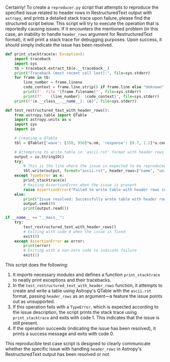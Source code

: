 Certainly! To create a `reproducer.py` script that attempts to reproduce the specified issue related to header rows in RestructuredText output with `astropy`, and prints a detailed stack trace upon failure, please find the structured script below. This script will try to execute the operation that is reportedly causing issues. If it encounters the mentioned problem (in this case, an inability to handle `header_rows` argument for RestructuredText format), it will print a stack trace for debugging purposes. Upon success, it should simply indicate the issue has been resolved.

```python
def print_stacktrace(e: Exception):
    import traceback
    import sys
    tb = traceback.extract_tb(e.__traceback__)
    print("Traceback (most recent call last):", file=sys.stderr)
    for frame in tb:
        line_number = frame.lineno
        code_context = frame.line.strip() if frame.line else "Unknown"
        print(f'  File "{frame.filename}"', file=sys.stderr)
        print(f"    {line_number}: {code_context}", file=sys.stderr)
    print(f"{e.__class__.__name__}: {e}", file=sys.stderr)

def test_restructured_text_with_header_rows():
    from astropy.table import QTable
    import astropy.units as u
    import sys
    import io

    # Creating a QTable
    tbl = QTable({'wave': [350, 950]*u.nm, 'response': [0.7, 1.2]*u.count})

    # Attempting to write table in 'ascii.rst' format with header rows
    output = io.StringIO()
    try:
        # This is the line where the issue is expected to be reproduced
        tbl.write(output, format="ascii.rst", header_rows=["name", "unit"])
    except TypeError as e:
        print_stacktrace(e)
        # Raising AssertionError when the issue is present
        raise AssertionError("Failed to write table with header rows in RestructuredText format.")
    else:
        print("Issue resolved: Successfully wrote table with header rows in RestructuredText format.")
        output.seek(0)
        print(output.read())

if __name__ == "__main__":
    try:
        test_restructured_text_with_header_rows()
        # Exiting with code 0 when the issue is fixed
        exit(0)
    except AssertionError as error:
        print(error)
        # Exiting with a non-zero code to indicate failure
        exit(1)
```

This script does the following:
1. It imports necessary modules and defines a function `print_stacktrace` to neatly print exceptions and their tracebacks.
2. In the `test_restructured_text_with_header_rows` function, it attempts to create and write a table using Astropy's QTable with the `ascii.rst` format, passing `header_rows` as an argument—a feature the issue points out as unsupported. 
3. If this operation fails with a `TypeError`, which is expected according to the issue description, the script prints the stack trace using `print_stacktrace` and exits with code 1. This indicates that the issue is still present.
4. If the operation succeeds (indicating the issue has been resolved), it prints a success message and exits with code 0.

This reproducible test case script is designed to clearly communicate whether the specific issue with handling `header_rows` in Astropy's RestructuredText output has been resolved or not.
